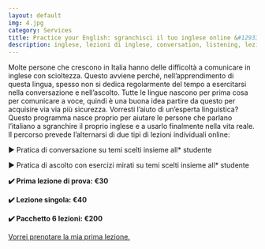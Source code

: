 ```yaml
---
layout: default
img: 4.jpg
category: Services
title: Practice your English: sgranchisci il tuo inglese online &#129336;
description: inglese, lezioni di inglese, conversation, listening, lezioni private, lezioni online, inglese online, conversazione, ascolto
---
```

<p>
Molte persone che crescono in Italia hanno delle difficoltà a comunicare in inglese con scioltezza. Questo avviene perché, nell’apprendimento di questa lingua, spesso non si dedica regolarmente del tempo a esercitarsi nella conversazione e nell’ascolto. Tutte le lingue nascono per prima cosa per comunicare a voce, quindi è una buona idea partire da questo per acquisire via via più sicurezza. Vorresti l’aiuto di un’esperta linguistica? Questo programma nasce proprio per aiutare le persone che parlano l’italiano a sgranchire il proprio inglese e a usarlo finalmente nella vita reale. Il percorso prevede l’alternarsi di due tipi di lezioni individuali online:
</p>
<p>
► Pratica di conversazione su temi scelti insieme all* studente
</p>
<p>
► Pratica di ascolto con esercizi mirati su temi scelti insieme all* studente
</p>
<p>
<strong>✔️ Prima lezione di prova: €30</strong>
</p>
<p>
<strong>✔️ Lezione singola: €40</strong>
</p>
<p>
<strong>✔️ Pacchetto 6 lezioni: €200</strong>
</p>
<a href="mailto:angela@tiliatranslations.it">Vorrei prenotare la mia prima lezione.</a>
